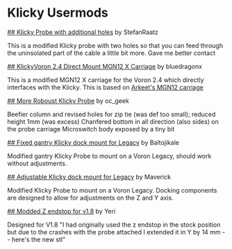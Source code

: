 # Klicky Usermods

[## Klicky Probe with additional holes](./StefanRaatz/) by StefanRaatz

This is a modified Klicky probe with two holes so that you can feed through the uninsolated part of the cable a little bit more.
Gave me better contact

[## KlickyVoron 2.4 Direct Mount MGN12 X Carriage](./bluedragonx/) by bluedragonx

This is a modified MGN12 X carriage for the Voron 2.4 which directly interfaces
with the Klicky. This is based on [Arkeet's MGN12 carriage](https://github.com/VoronDesign/VoronUsers/tree/master/printer_mods/arkeet/mgn12)

[## More Roboust Klicky Probe](./oc_geek/) by oc_geek

Beefier column and revised holes for zip tie (was def too small); reduced height 1mm (was excess)
Chanfered bottom in all direction (also sides) on the probe carriage
Microswitch body exposed by a tiny bit

[## Fixed gantry Klicky dock mount for Legacy](./Baltojikale/) by Baltojikale

Modified gantry Klicky Probe to mount on a Voron Legacy, should work without adjustments.

[## Adjustable Klicky dock mount for Legacy](./Maverick/) by Maverick

Modified Klicky Probe to mount on a Voron Legacy. Docking components are designed to allow for adjustments on the Z and Y axis. 

[## Modded Z endstop for v1.8](./Yeri/) by Yeri

Designed for V1.8
"I had originally used the z endstop in the stock position but due to the crashes with the probe attached I extended it in Y by 14 mm -- here's the new stl"
